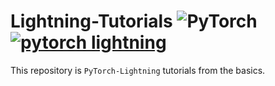 # Lightning-Tutorials ![PyTorch](https://img.shields.io/badge/PyTorch-%23EE4C2C.svg?style=for-the-badge&logo=PyTorch&logoColor=white)[![pytorch lightning](https://img.shields.io/badge/pytorch_lightning-792ee5?style=for-the-badge)](https://www.pytorchlightning.ai/)


This repository is `PyTorch-Lightning` tutorials from the basics.
